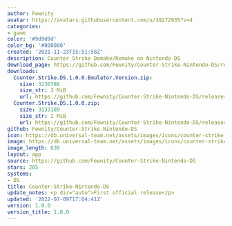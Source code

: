 ```yaml
---
author: Fewnity
avatar: https://avatars.githubusercontent.com/u/39272935?v=4
categories:
- game
color: '#9d9d9d'
color_bg: '#808080'
created: '2021-11-23T15:51:58Z'
description: Counter Strike Demake/Remake on Nintendo DS
download_page: https://github.com/Fewnity/Counter-Strike-Nintendo-DS/releases
downloads:
  Counter.Strike.DS.1.0.0.Emulator.Version.zip:
    size: 3230786
    size_str: 3 MiB
    url: https://github.com/Fewnity/Counter-Strike-Nintendo-DS/releases/download/1.0.0/Counter.Strike.DS.1.0.0.Emulator.Version.zip
  Counter.Strike.DS.1.0.0.zip:
    size: 3133189
    size_str: 2 MiB
    url: https://github.com/Fewnity/Counter-Strike-Nintendo-DS/releases/download/1.0.0/Counter.Strike.DS.1.0.0.zip
github: Fewnity/Counter-Strike-Nintendo-DS
icon: https://db.universal-team.net/assets/images/icons/counter-strike-nintendo-ds.png
image: https://db.universal-team.net/assets/images/icons/counter-strike-nintendo-ds.png
image_length: 630
layout: app
source: https://github.com/Fewnity/Counter-Strike-Nintendo-DS
stars: 205
systems:
- DS
title: Counter-Strike-Nintendo-DS
update_notes: <p dir="auto">First official release</p>
updated: '2022-07-09T17:04:41Z'
version: 1.0.0
version_title: 1.0.0
---
```

